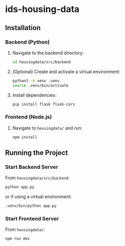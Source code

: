 # ids-housing-data

## Installation

### Backend (Python)
1. Navigate to the backend directory:
	```sh
	cd housingdata/src/backend
	```
2. (Optional) Create and activate a virtual environment:
	```sh
	python3 -m venv .venv
	source .venv/bin/activate
	```
3. Install dependencies:
	```sh
	pip install flask flask-cors
	```

### Frontend (Node.js)
1. Navigate to `housingdata/` and run:
	```sh
	npm install
	```

## Running the Project

### Start Backend Server
From `housingdata/src/backend`:
```sh
python app.py
```
or if using a virtual environment:
```sh
.venv/bin/python app.py
```

### Start Frontend Server
From `housingdata/`:
```sh
npm run dev
```